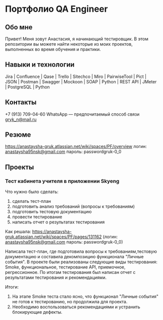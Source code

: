# Портфолио QA Engineer
## Обо мне 
Привет! Меня зовут Анастасия, я начинающий тестировщик.
В этом репозитории вы можете найти некоторые из моих проектов, выполненных во время обучения и практики.
## Навыки и технологии
Jira | Confluence | Qase | Trello | Sitechco | Miro | PairwiseTool | Pict | JSON | Postman | Swagger | Mockoon | SOAP | Python | REST API | JMeter | PostgreSQL | Python

## Контакты 
+7 (913) 709-04-60  WhatsApp — предпочитаемый способ связи
gryk_n@mail.ru

## Резюме 
https://anastaysha-gruk.atlassian.net/wiki/spaces/PF/overview
логин: anastaysha95nsk@gmail.com
пароль:  passwordgruk-0_0
## Проекты
### Тест кабинета учителя в приложении Skyeng

Что нужно было сделать:
1. сделать тест-план
2. подготовить анализ требований (вопросы к требованиям)
3. подготовить тестовую документацию
4. провести тестирование
5. написать отчет о результатах тестирования

Как решала:
https://anastaysha-gruk.atlassian.net/wiki/spaces/PF/pages/131162
(логин: anastaysha95nsk@gmail.com
пароль:  passwordgruk-0_0)

Написала тест-план, где подготовила вопросы к требованиям,тестовую документацию и составила декомпозицию функционала "Личные события". В проекте были реализованы следующие виды тестирования: Smoke, функциональное, тестирование API, приемочное, регрессионное. По итогам тестирования был написан отчет с результатами тестирования и рекомендациями.

Итоги:
1. На этапе Smoke теста стало ясно, что функционал "Личные события" не готов к тестированию, но продолжила для проекта.
2. Необходимо воспользоваться рекомендациями и устранить блокирующие дефекты.
